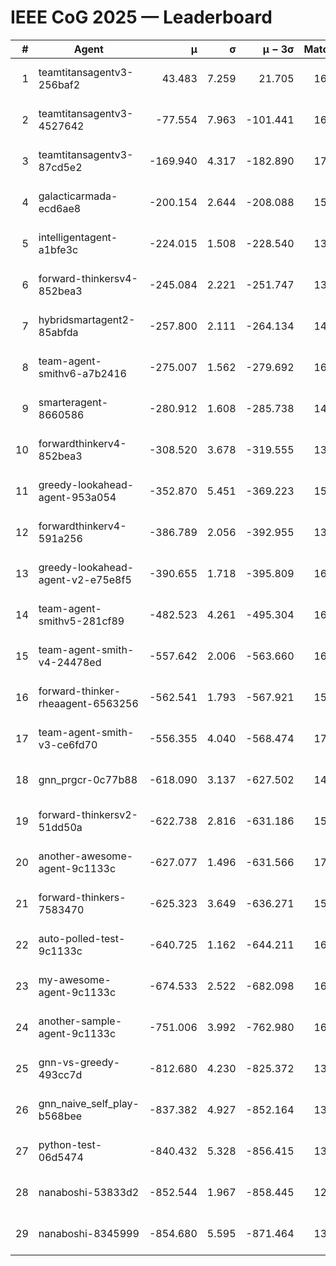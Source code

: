 # IEEE CoG 2025 — Leaderboard

| # | Agent | μ | σ | μ − 3σ | Matches | Updated |
|---:|---|---:|---:|---:|---:|---|
| 1 | teamtitansagentv3-256baf2 | 43.483 | 7.259 | 21.705 | 16856 | 2025-08-23 19:32 |
| 2 | teamtitansagentv3-4527642 | -77.554 | 7.963 | -101.441 | 16270 | 2025-08-23 19:32 |
| 3 | teamtitansagentv3-87cd5e2 | -169.940 | 4.317 | -182.890 | 17466 | 2025-08-23 19:32 |
| 4 | galacticarmada-ecd6ae8 | -200.154 | 2.644 | -208.088 | 15260 | 2025-08-23 19:32 |
| 5 | intelligentagent-a1bfe3c | -224.015 | 1.508 | -228.540 | 13747 | 2025-08-23 19:32 |
| 6 | forward-thinkersv4-852bea3 | -245.084 | 2.221 | -251.747 | 13205 | 2025-08-23 19:32 |
| 7 | hybridsmartagent2-85abfda | -257.800 | 2.111 | -264.134 | 14169 | 2025-08-23 19:32 |
| 8 | team-agent-smithv6-a7b2416 | -275.007 | 1.562 | -279.692 | 16360 | 2025-08-23 19:32 |
| 9 | smarteragent-8660586 | -280.912 | 1.608 | -285.738 | 14034 | 2025-08-23 19:32 |
| 10 | forwardthinkerv4-852bea3 | -308.520 | 3.678 | -319.555 | 13485 | 2025-08-23 19:32 |
| 11 | greedy-lookahead-agent-953a054 | -352.870 | 5.451 | -369.223 | 15490 | 2025-08-23 19:32 |
| 12 | forwardthinkerv4-591a256 | -386.789 | 2.056 | -392.955 | 13532 | 2025-08-23 19:32 |
| 13 | greedy-lookahead-agent-v2-e75e8f5 | -390.655 | 1.718 | -395.809 | 16390 | 2025-08-23 19:32 |
| 14 | team-agent-smithv5-281cf89 | -482.523 | 4.261 | -495.304 | 16140 | 2025-08-23 19:32 |
| 15 | team-agent-smith-v4-24478ed | -557.642 | 2.006 | -563.660 | 16922 | 2025-08-23 19:32 |
| 16 | forward-thinker-rheaagent-6563256 | -562.541 | 1.793 | -567.921 | 15568 | 2025-08-23 19:32 |
| 17 | team-agent-smith-v3-ce6fd70 | -556.355 | 4.040 | -568.474 | 17462 | 2025-08-23 19:32 |
| 18 | gnn_prgcr-0c77b88 | -618.090 | 3.137 | -627.502 | 14620 | 2025-08-23 19:32 |
| 19 | forward-thinkersv2-51dd50a | -622.738 | 2.816 | -631.186 | 15988 | 2025-08-23 19:32 |
| 20 | another-awesome-agent-9c1133c | -627.077 | 1.496 | -631.566 | 17240 | 2025-08-23 19:32 |
| 21 | forward-thinkers-7583470 | -625.323 | 3.649 | -636.271 | 15100 | 2025-08-23 19:32 |
| 22 | auto-polled-test-9c1133c | -640.725 | 1.162 | -644.211 | 16740 | 2025-08-23 19:32 |
| 23 | my-awesome-agent-9c1133c | -674.533 | 2.522 | -682.098 | 16340 | 2025-08-23 19:32 |
| 24 | another-sample-agent-9c1133c | -751.006 | 3.992 | -762.980 | 16600 | 2025-08-23 19:32 |
| 25 | gnn-vs-greedy-493cc7d | -812.680 | 4.230 | -825.372 | 13220 | 2025-08-23 19:32 |
| 26 | gnn_naive_self_play-b568bee | -837.382 | 4.927 | -852.164 | 13100 | 2025-08-23 19:32 |
| 27 | python-test-06d5474 | -840.432 | 5.328 | -856.415 | 13290 | 2025-08-23 19:32 |
| 28 | nanaboshi-53833d2 | -852.544 | 1.967 | -858.445 | 12620 | 2025-08-23 19:32 |
| 29 | nanaboshi-8345999 | -854.680 | 5.595 | -871.464 | 13810 | 2025-08-23 19:32 |
